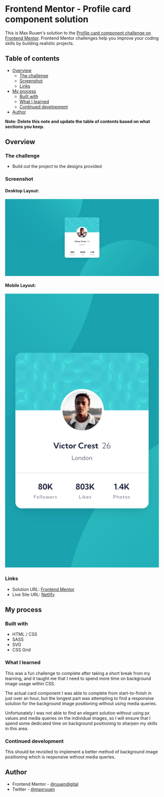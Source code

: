 # Frontend Mentor - Profile card component solution

This is Max Ruuen's solution to the [Profile card component challenge on Frontend Mentor](https://www.frontendmentor.io/challenges/profile-card-component-cfArpWshJ). Frontend Mentor challenges help you improve your coding skills by building realistic projects.

## Table of contents

- [Overview](#overview)
  - [The challenge](#the-challenge)
  - [Screenshot](#screenshot)
  - [Links](#links)
- [My process](#my-process)
  - [Built with](#built-with)
  - [What I learned](#what-i-learned)
  - [Continued development](#continued-development)
- [Author](#author)

**Note: Delete this note and update the table of contents based on what sections you keep.**

## Overview

### The challenge

- Build out the project to the designs provided

### Screenshot

#### Desktop Layout:

![](./desktop-screenshot.png)

#### Mobile Layout:

![](./mobile-screenshot.png)

### Links

- Solution URL: [Frontend Mentor](https://www.frontendmentor.io/solutions/profile-card-component-with-scss-bem-class-naming-mUQC8vOXD)
- Live Site URL: [Netlify](https://rd-challenge-profile-card-component.netlify.app/)

## My process

### Built with

- HTML / CSS
- SASS
- SVG
- CSS Grid

### What I learned

This was a fun challenge to complete after taking a short break from my learning, and it taught me that I need to spend more time on background image usage within CSS.

The actual card component I was able to complete from start-to-finish in just over an hour, but the longest part was attempting to find a responsive solution for the background image positioning without using media queries.

Unfortunately I was not able to find an elegant solution without using px values and media queries on the individual images, so I will ensure that I spend some dedicated time on background positioning to sharpen my skills in this area.

### Continued development

This should be revisited to implement a better method of background image positioning which is responsive without media queries.

## Author

- Frontend Mentor - [@ruuendigital](https://www.frontendmentor.io/profile/ruuendigital)
- Twitter - [@maxruuen](https://www.twitter.com/maxruuen)
